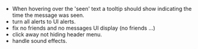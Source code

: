- When hovering over the 'seen' text a tooltip should show indicating the time the message was seen.
- turn all alerts to UI alerts.
- fix no friends and no messages UI display (no friends ...)
- click away not hiding header menu.
- handle sound effects.